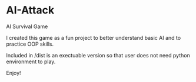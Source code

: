 # AI-Attack
AI Survival Game

I created this game as a fun project to better understand basic AI and to practice OOP skills.  

Included in /dist is an exectuable version so that user does not need python environment to play.

Enjoy!
